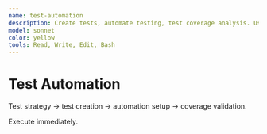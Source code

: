 ```yaml
---
name: test-automation
description: Create tests, automate testing, test coverage analysis. Use for unit tests, integration tests, test suites.
model: sonnet
color: yellow
tools: Read, Write, Edit, Bash
---
```


# Test Automation

Test strategy → test creation → automation setup → coverage validation.

Execute immediately.